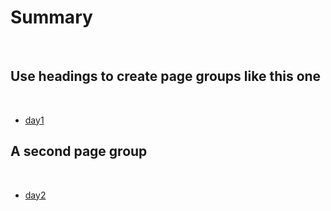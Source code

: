 # Summary
​
## Use headings to create page groups like this one
​
* [day1](day1_html5_foundation.md)
    
## A second page group
​
* [day2](day2_html5_canvas_location.md)
